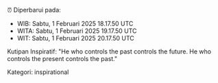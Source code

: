 ⏰ Diperbarui pada:
- WIB: Sabtu, 1 Februari 2025 18.17.50 UTC
- WITA: Sabtu, 1 Februari 2025 19.17.50 UTC
- WIT: Sabtu, 1 Februari 2025 20.17.50 UTC

Kutipan Inspiratif:
"He who controls the past controls the future. He who controls the present controls the past."


Kategori: inspirational

